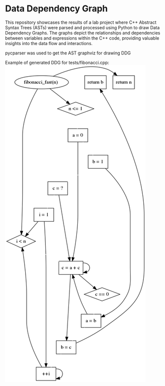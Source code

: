 # Data Dependency Graph
This repository showcases the results of a lab project where C++ Abstract Syntax Trees (ASTs) were parsed and processed using Python to draw Data Dependency Graphs. The graphs depict the relationships and dependencies between variables and expressions within the C++ code, providing valuable insights into the data flow and interactions.

pycparser was used to get the AST
graphviz for drawing DDG

Example of generated DDG for tests/fibonacci.cpp:
![Screenshot](ddg.gv.png)
